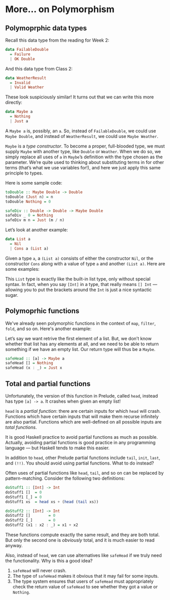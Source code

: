 # More... on Polymorphism

## Polymoprphic data types

Recall this data type from the reading for Week 2:

```Haskell
data FailableDouble
  = Failure
  | OK Double
```

And this data type from Class 2:

```Haskell
data WeatherResult
  = Invalid
  | Valid Weather
```

These look suspiciously similar! It turns out that we can write this more directly:

```Haskell
data Maybe a
  = Nothing
  | Just a
```

A `Maybe a` is, possibly, an `a`. So, instead of `FailableDouble`, we could use `Maybe Double`, and instead of `WeatherResult`, we could use `Maybe Weather`.

`Maybe` is a _type constructor_. To become a proper, full-blooded type, we must supply `Maybe` with another type, like `Double` or `Weather`. When we do so, we simply replace all uses of `a` in `Maybe`’s definition with the type chosen as the parameter. We’re quite used to thinking about substituting terms in for other terms (that’s what we use variables for!), and here we just apply this same principle to types.

Here is some sample code:

```Haskell
toDouble :: Maybe Double -> Double
toDouble (Just n) = n
toDouble Nothing = 0

safeDiv :: Double -> Double -> Maybe Double
safeDiv _ 0 = Nothing
safeDiv m n = Just (m / n)
```

Let’s look at another example:

```Haskell
data List a
  = Nil
  | Cons a (List a)
```

Given a type `a`, a `(List a)` consists of either the constructor `Nil`, or the constructor `Cons` along with a value of type `a` and another `(List a)`. Here are some examples:

This `List` type is exactly like the built-in list type, only without special syntax. In fact, when you say `[Int]` in a type, that really means `[] Int` — allowing you to put the brackets around the `Int` is just a nice syntactic sugar.

## Polymoprhic functions

We've already seen polymorphic functions in the context of `map`, `filter`, `fold`, and so on. Here's another example:

Let’s say we want retrive the first element of a list. But, we don’t know whether that list has any elements at all, and we need to be able to return something if we have an empty list. Our return type will thus be a `Maybe`.

```Haskell
safeHead :: [a] -> Maybe a
safeHead [] = Nothing
safeHead (x : _) = Just x
```

## Total and partial functions

Unfortunately, the version of this function in Prelude, called `head`, instead has type `[a] -> a`. It crashes when given an empty list!

`head` is a _partial function_: there are certain inputs for which `head` will crash. Functions which have certain inputs that will make them recurse infinitely are also partial. Functions which are well-defined on all possible inputs are _total functions_.

It is good Haskell practice to avoid partial functions as much as possible. Actually, avoiding partial functions is good practice in any programming language — but Haskell tends to make this easier.

In addition to `head`, other Prelude partial functions include `tail`, `init`, `last`, and `(!!)`. You should avoid using partial functions. What to do instead?

Often uses of partial functions like `head`, `tail`, and so on can be replaced by pattern-matching. Consider the following two definitions:

```Haskell
doStuff1 :: [Int] -> Int
doStuff1 []  = 0
doStuff1 [_] = 0
doStuff1 xs  = head xs + (head (tail xs))

doStuff2 :: [Int] -> Int
doStuff2 []        = 0
doStuff2 [_]       = 0
doStuff2 (x1 : x2 : _) = x1 + x2
```

These functions compute exactly the same result, and they are both total. But only the second one is _obviously_ total, and it is much easier to read anyway.

Also, instead of `head`, we can use alternatives like `safeHead` if we truly need the functionality. Why is this a good idea?

1. `safeHead` will never crash.
2. The type of `safeHead` makes it obvious that it may fail for some inputs.
3. The type system ensures that users of `safeHead` must appropriately check the return value of `safeHead` to see whether they got a value or `Nothing`.
